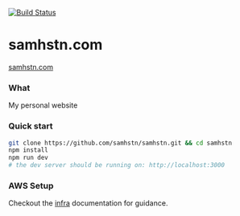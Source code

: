 [![Build Status](https://samhstn.com/badge)](https://console.aws.amazon.com/codesuite/codebuild/projects/Push)

# samhstn.com

[samhstn.com](http://samhstn.com)

### What

My personal website

### Quick start

```bash
git clone https://github.com/samhstn/samhstn.git && cd samhstn
npm install
npm run dev
# the dev server should be running on: http://localhost:3000
```

### AWS Setup

Checkout the [infra](./infra) documentation for guidance.
